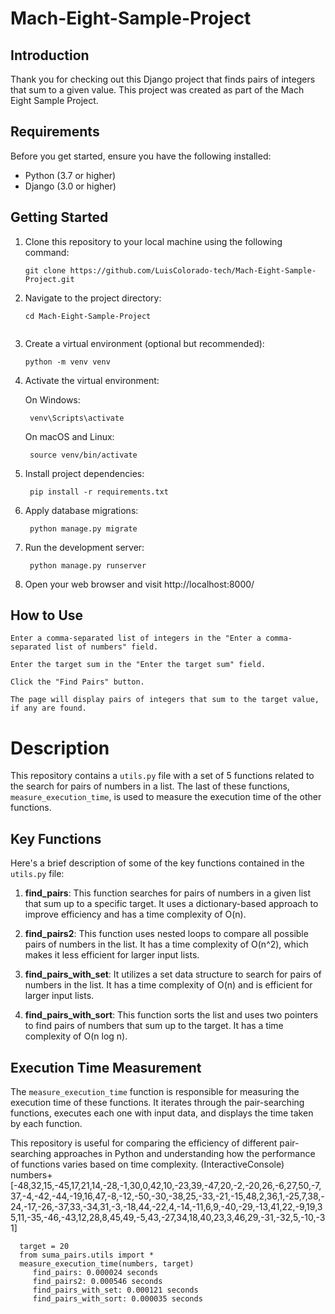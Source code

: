 # Mach-Eight-Sample-Project


## Introduction

Thank you for checking out this Django project that finds pairs of integers that sum to a given value. This project was created as part of the Mach Eight Sample Project.

## Requirements

Before you get started, ensure you have the following installed:

- Python (3.7 or higher)
- Django (3.0 or higher)

## Getting Started

1. Clone this repository to your local machine using the following command:

   ```shell
   git clone https://github.com/LuisColorado-tech/Mach-Eight-Sample-Project.git

2. Navigate to the project directory:

    ```shell
    cd Mach-Eight-Sample-Project


3. Create a virtual environment (optional but recommended):
    ```shell
    python -m venv venv
    
4. Activate the virtual environment:

    On Windows:


        venv\Scripts\activate
    
    On macOS and Linux:

        source venv/bin/activate

5. Install project dependencies:

        pip install -r requirements.txt

6. Apply database migrations:

        python manage.py migrate

7. Run the development server:

        python manage.py runserver

8. Open your web browser and visit http://localhost:8000/

## How to Use
    Enter a comma-separated list of integers in the "Enter a comma-separated list of numbers" field.

    Enter the target sum in the "Enter the target sum" field.

    Click the "Find Pairs" button.

    The page will display pairs of integers that sum to the target value, if any are found.

# Description

This repository contains a `utils.py` file with a set of 5 functions related to the search for pairs of numbers in a list. The last of these functions, `measure_execution_time`, is used to measure the execution time of the other functions.

## Key Functions

Here's a brief description of some of the key functions contained in the `utils.py` file:

1. **find_pairs**: This function searches for pairs of numbers in a given list that sum up to a specific target. It uses a dictionary-based approach to improve efficiency and has a time complexity of O(n).

2. **find_pairs2**: This function uses nested loops to compare all possible pairs of numbers in the list. It has a time complexity of O(n^2), which makes it less efficient for larger input lists.

3. **find_pairs_with_set**: It utilizes a set data structure to search for pairs of numbers in the list. It has a time complexity of O(n) and is efficient for larger input lists.

4. **find_pairs_with_sort**: This function sorts the list and uses two pointers to find pairs of numbers that sum up to the target. It has a time complexity of O(n log n).

## Execution Time Measurement

The `measure_execution_time` function is responsible for measuring the execution time of these functions. It iterates through the pair-searching functions, executes each one with input data, and displays the time taken by each function.

This repository is useful for comparing the efficiency of different pair-searching approaches in Python and understanding how the performance of functions varies based on time complexity.
(InteractiveConsole)
      numbers+[-48,32,15,-45,17,21,14,-28,-1,30,0,42,10,-23,39,-47,20,-2,-20,26,-6,27,50,-7,37,-4,-42,-44,-19,16,47,-8,-12,-50,-30,-38,25,-33,-21,-15,48,2,36,1,-25,7,38,-24,-17,-26,-37,33,-34,31,-3,-18,44,-22,4,-14,-11,6,9,-40,-29,-13,41,22,-9,19,35,11,-35,-46,-43,12,28,8,45,49,-5,43,-27,34,18,40,23,3,46,29,-31,-32,5,-10,-31]
  
      target = 20
      from suma_pairs.utils import *
      measure_execution_time(numbers, target)
         find_pairs: 0.000024 seconds
         find_pairs2: 0.000546 seconds
         find_pairs_with_set: 0.000121 seconds
         find_pairs_with_sort: 0.000035 seconds



